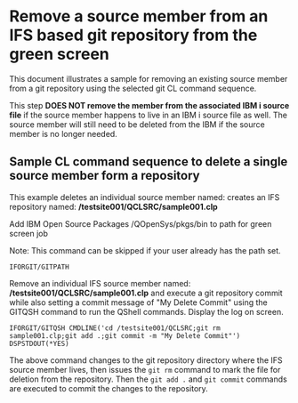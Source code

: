 # Remove a source member from an IFS based git repository from the green screen
This document illustrates a sample for removing an existing source member from a git repository using the selected git CL command sequence.

This step **DOES NOT remove the member from the associated IBM i source file** if the source member happens to live in an IBM i source file as well. The source member will still need to be deleted from the IBM if the source member is no longer needed.

## Sample CL command sequence to delete a single source member form a repository

This example deletes an individual source member named: creates an IFS repository named: **/testsite001/QCLSRC/sample001.clp**

Add IBM Open Source Packages /QOpenSys/pkgs/bin to path for green screen job

Note: This command can be skipped if your user already has the path set.     
```
IFORGIT/GITPATH          
```

Remove an individual IFS source member named: **/testsite001/QCLSRC/sample001.clp** and execute a git repository commit while also setting a commit message of "My Delete Commit" using the GITQSH command to run the QShell commands. Display the log on screen.
```
IFORGIT/GITQSH CMDLINE('cd /testsite001/QCLSRC;git rm sample001.clp;git add .;git commit -m "My Delete Commit"') DSPSTDOUT(*YES)                                               
```

The above command changes to the git repository directory where the IFS source member lives, then issues the ```git rm``` command to mark the file for deletion from the repository. Then the ```git add .``` and ```git commit``` commands are executed to commit the changes to the repository. 
